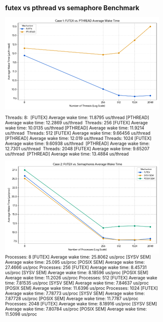 ## futex vs pthread vs semaphore Benchmark

![Benchmark Results](futex_posix.png)

Threads: 8: 
[FUTEX] Average wake time: 11.8795 us/thread
[PTHREAD] Average wake time: 12.2869 us/thread 
Threads: 256
[FUTEX] Average wake time: 10.0135 us/thread
[PTHREAD] Average wake time: 11.9214 us/thread 
Threads: 512
[FUTEX] Average wake time: 9.66456 us/thread 
[PTHREAD] Average wake time: 12.019 us/thread
Threads: 1024
[FUTEX] Average wake time: 9.60938 us/thread 
[PTHREAD] Average wake time: 12.7301 us/thread 
Threads: 2048
[FUTEX] Average wake time: 9.65207 us/thread 
[PTHREAD] Average wake time: 13.4884 us/thread

![Benchmark Results](futex_systemv_posix.png)
Processes: 8
[FUTEX]   Average wake time: 25.8062 us/proc 
[SYSV SEM] Average wake time: 25.095 us/proc
[POSIX SEM] Average wake time: 27.4666 us/proc
Processes: 256
[FUTEX]   Average wake time: 8.45731 us/proc 
[SYSV SEM] Average wake time: 8.18596 us/proc 
[POSIX SEM] Average wake time: 11.2026 us/proc 
Processes: 512
[FUTEX]   Average wake time: 7.81535 us/proc 
[SYSV SEM] Average wake time: 7.84637 us/proc 
[POSIX SEM] Average wake time: 11.6396 us/proc
Processes: 1024
[FUTEX]   Average wake time: 7.78773 us/proc
[SYSV SEM] Average wake time: 7.87728 us/proc
[POSIX SEM] Average wake time: 11.7787 us/proc
Processes: 2048
[FUTEX]   Average wake time: 8.18916 us/proc 
[SYSV SEM] Average wake time: 7.80784 us/proc 
[POSIX SEM] Average wake time: 11.5098 us/proc
